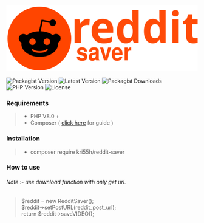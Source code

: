 ![Reddit Saver](assets/logo.svg?v1.3)

![Packagist Version](https://img.shields.io/packagist/v/kri55h/reddit-saver.svg)
![Latest Version](https://img.shields.io/github/v/release/kri55h/reddit-saver)
![Packagist Downloads](https://img.shields.io/packagist/dt/kri55h/reddit-saver)
![PHP Version](https://img.shields.io/badge/PHP-^8.0-mediumslateblue)
![License](https://img.shields.io/github/license/kri55h/reddit-saver)

### Requirements

> * PHP V8.0 +
> * Composer ( [click here](https://getcomposer.org/download/) for guide )

### Installation

> * composer require kri55h/reddit-saver

### How to use

###### Note :- use download function with only get url.

> $reddit = new RedditSaver();  
> $reddit->setPostURL(reddit_post_url);  
> return $reddit->saveVIDEO();